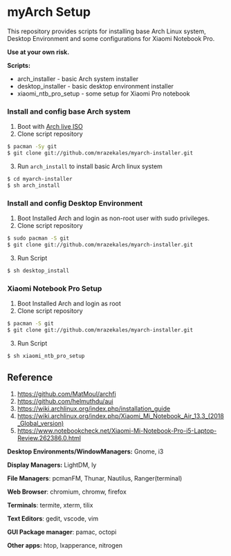 # myArch Setup
This repository provides scripts for installing base Arch Linux system, Desktop Environment and some configurations for Xiaomi Notebook Pro. 

**Use at your own risk.**

**Scripts:**
* arch_installer - basic Arch system installer
* desktop_installer - basic desktop environment installer
* xiaomi_ntb_pro_setup - some setup for Xiaomi Pro notebook

### Install and config base Arch system

1. Boot with [Arch live ISO](https://www.archlinux.org/download/)
2. Clone script repository
```bash
$ pacman -Sy git
$ git clone git://github.com/mrazekales/myarch-installer.git
```
3. Run `arch_install` to install basic Arch linux system
```bash
$ cd myarch-installer
$ sh arch_install 
```

### Install and config Desktop Environment
1. Boot Installed Arch and login as non-root user with sudo privileges.
2. Clone script repository
```bash
$ sudo pacman -S git
$ git clone git://github.com/mrazekales/myarch-installer.git
```
3. Run Script
```bash
$ sh desktop_install
```

### Xiaomi Notebook Pro Setup
1. Boot Installed Arch and login as root
2. Clone script repository
```bash
$ pacman -S git
$ git clone git://github.com/mrazekales/myarch-installer.git
```
3. Run Script
```bash
$ sh xiaomi_ntb_pro_setup
```

## Reference
1. https://github.com/MatMoul/archfi
2. https://github.com/helmuthdu/aui
3. https://wiki.archlinux.org/index.php/installation_guide
5. https://wiki.archlinux.org/index.php/Xiaomi_Mi_Notebook_Air_13.3_(2018_Global_version)
6. https://www.notebookcheck.net/Xiaomi-Mi-Notebook-Pro-i5-Laptop-Review.262386.0.html



**Desktop Environments/WindowManagers:**   Gnome, i3

**Display Managers:**  LightDM, ly

**File Managers**: pcmanFM, Thunar, Nautilus, Ranger(terminal)

**Web Browser**: chromium, chromw, firefox

**Terminals**: termite, xterm, tilix

**Text Editors**: gedit, vscode, vim

**GUI Package manager**: pamac, octopi

**Other apps:** htop, lxapperance, nitrogen


